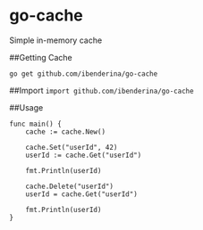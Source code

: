 # go-cache

Simple in-memory cache

##Getting Cache

`go get github.com/ibenderina/go-cache`

##Import 
`import github.com/ibenderina/go-cache`

##Usage
```
func main() {
	cache := cache.New()

	cache.Set("userId", 42)
	userId := cache.Get("userId")

	fmt.Println(userId)

	cache.Delete("userId")
	userId = cache.Get("userId")

	fmt.Println(userId)
}
```
